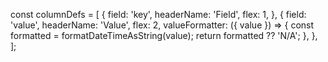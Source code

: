 const columnDefs = [
  {
    field: 'key',
    headerName: 'Field',
    flex: 1,
  },
  {
    field: 'value',
    headerName: 'Value',
    flex: 2,
    valueFormatter: ({ value }) => {
      const formatted = formatDateTimeAsString(value);
      return formatted ?? 'N/A';
    },
  },
];
